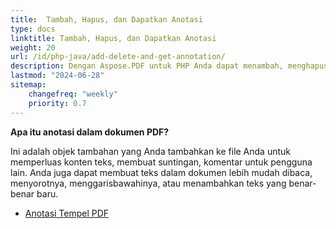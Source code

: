 ```yaml
---
title:  Tambah, Hapus, dan Dapatkan Anotasi
type: docs
linktitle: Tambah, Hapus, dan Dapatkan Anotasi
weight: 20
url: /id/php-java/add-delete-and-get-annotation/
description: Dengan Aspose.PDF untuk PHP Anda dapat menambah, menghapus, dan mendapatkan anotasi dari file PDF Anda. Periksa semua daftar anotasi untuk menyelesaikan tugas Anda.
lastmod: "2024-06-28"
sitemap:
    changefreq: "weekly"
    priority: 0.7
---
```


**Apa itu anotasi dalam dokumen PDF?**

Ini adalah objek tambahan yang Anda tambahkan ke file Anda untuk memperluas konten teks, membuat suntingan, komentar untuk pengguna lain. Anda juga dapat membuat teks dalam dokumen lebih mudah dibaca, menyorotnya, menggarisbawahinya, atau menambahkan teks yang benar-benar baru.

- [Anotasi Tempel PDF](/pdf/id/php-java/sticky-annotations/)